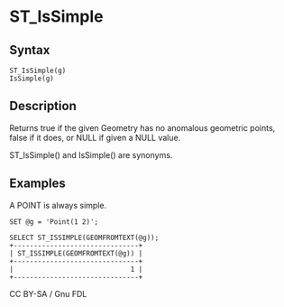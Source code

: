 
# ST_IsSimple

## Syntax


```
ST_IsSimple(g)
IsSimple(g)
```

## Description


Returns true if the given Geometry has no anomalous geometric points, false if it does, or NULL if given a NULL value.


ST_IsSimple() and IsSimple() are synonyms.


## Examples


A POINT is always simple.


```
SET @g = 'Point(1 2)';

SELECT ST_ISSIMPLE(GEOMFROMTEXT(@g));
+-------------------------------+
| ST_ISSIMPLE(GEOMFROMTEXT(@g)) |
+-------------------------------+
|                             1 |
+-------------------------------+
```


CC BY-SA / Gnu FDL

